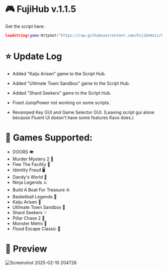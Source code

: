 # 🎮 FujiHub v.1.1.5

Get the script here:

```Lua
loadstring(game:HttpGet("https://raw.githubusercontent.com/FxjiOnHotz/FujiHub/refs/heads/main/FujiHub.lua"))()
```

# ⭐ Update Log

- Added "Kaiju Arisen" game to the Script Hub.
- Added "Ultimate Town Sandbox" game to the Script Hub.
- Added "Shard Seekers" game to the Script Hub.

- Fixed JumpPower not working on some scripts.

- Revamped Key GUI and Game Selector GUI. (Leaving script gui alone because Fluent UI doesn't have some features Kavo does.)

# 🎉 Games Supported:

- DOORS 👁️
- Murder Mystery 2 🔪
- Flee The Facility 🔨
- Identity Fraud 🖥️
- Dandy's World 🌈
- Ninja Legends ⚔️
- Build A Boat For Treasure ⛵
- Basketball Legends 🏀
- Kaiju Arisen 🐊
- Ultimate Town Sandbox 🌲
- Shard Seekers ✨
- Pillar Chase 2 👹
- Monster Metro 🔴
- Flood Escape Classic 🌊
  
# 📜 Preview

![Screenshot 2025-02-10 204726](https://github.com/user-attachments/assets/f2ec321c-687a-467e-b1e0-396af6f314fb)
